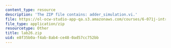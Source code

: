 ```yaml
---
content_type: resource
description: 'The ZIP file contains: adder_simulation.vi.'
file: https://ol-ocw-studio-app-qa.s3.amazonaws.com/courses/6-071j-introduction-to-electronics-signals-and-measurement-spring-2006/e8f35b0af4ab8ab4ce480ad57cc752bb_lab26.zip
file_type: application/zip
resourcetype: Other
title: lab26.zip
uid: e8f35b0a-f4ab-8ab4-ce48-0ad57cc752bb
---
```

